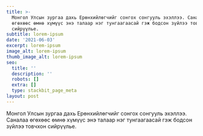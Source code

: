 ```yaml
---
title: >-
  Монгол Улсын зургаа дахь Ерөнхийлөгчийг сонгох сонгууль эхэллээ. Саналаа
  өгөхөөс өмнө хүмүүс энэ талаар нэг тунгаагаасай гэж бодсон зүйлээ товчхон
  сийрүүлье.
subtitle: lorem-ipsum
date: '2021-06-03'
excerpt: lorem-ipsum
image_alt: lorem-ipsum
thumb_image_alt: lorem-ipsum
seo:
  title: ''
  description: ''
  robots: []
  extra: []
  type: stackbit_page_meta
layout: post
---
```

Монгол Улсын зургаа дахь Ерөнхийлөгчийг сонгох сонгууль эхэллээ. Саналаа өгөхөөс өмнө хүмүүс энэ талаар нэг тунгаагаасай гэж бодсон зүйлээ товчхон сийрүүлье. 

